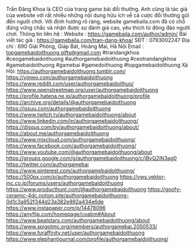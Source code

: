 Trần Đăng Khoa là CEO của trang game bài đổi thưởng. Anh cũng là tác giả của website với rất nhiều những nội dung hữu ích về cá cược đổi thưởng gửi đến người chơi. Với định hướng rõ ràng, website gamebaila.com đã có chỗ đứng vững chắc và nhận được sự đánh giá cao, yêu thích từ đông đảo người chơi.
Thông tin liên hệ :
Website : https://gamebaila.com/author/admin/
Bài viết tác giả : https://gamebaila.com/tran-dang-khoa/
SĐT : 0793002247
Địa chỉ : 690 Giải Phóng, Giáp Bát, Hoàng Mai, Hà Nội
Email : topgamebaidoithuong.gifts@gmail.com
#trandangkhoa #ceogamebaidoithuong #authorgamebaidoithuong #ceotrandangkhoa #gamebaidoithuong #gamebai #gamedoithuong #topgamebaidoithuong
Xã Hội: 
https://authorgamebaidoithuong.tumblr.com/
https://vimeo.com/authorgamebaidoithuong
https://www.reddit.com/user/authorgamebaidoithuo/
https://www.openstreetmap.org/user/authorgamebaidoithuong
https://profile.hatena.ne.jp/authorgamebaidoithuong/profile
https://archive.org/details/@authorgamebaidoithuong
https://issuu.com/authorgamebaidoithuong
https://www.twitch.tv/authorgamebaidoithuong/about
https://www.linkedin.com/in/authorgamebaidoithuong/
https://disqus.com/by/authorgamebaidoithuong/about/
https://about.me/authorgamebaidoithuong
https://www.mixcloud.com/authorgamebaidoithuong/
https://www.facebook.com/authorgamebaidoithuong/
https://www.youtube.com/@authorgamebaidoithuong/about
https://groups.google.com/g/authorgamebaidoithuong/c/jBvQ2iN3ag0
https://twitter.com/authorgamebai
https://www.pinterest.com/authorgamebaidoithuong/
https://500px.com/p/authorgamebaidoithuong
https://vws.vektor-inc.co.jp/forums/users/authorgamebaidoithuong
https://www.producthunt.com/@authorgamebaidoithuong
https://goofy-ceramic-4dc.notion.site/authorgamebaidoithuong-0d1c3a952f344d23a382e892a434e6de
https://www.instapaper.com/p/14478096
https://anyflip.com/homepage/coabm#About
https://www.beatstars.com/authorgamebaidoithuong/about
https://www.spigotmc.org/members/authorgamebai.2050533/
https://www.furaffinity.net/user/authorgamebaidoithuong
https://www.elephantjournal.com/profile/authorgamebaidoithuong/
